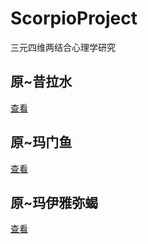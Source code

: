 # ScorpioProject
三元四维两结合心理学研究




## 原~昔拉水
[查看](https://github.com/txsrht886/Water-bottle)

## 原~玛门鱼
[查看](https://github.com/txsrht886/Pisces)
## 原~玛伊雅弥蝎
[查看](https)
